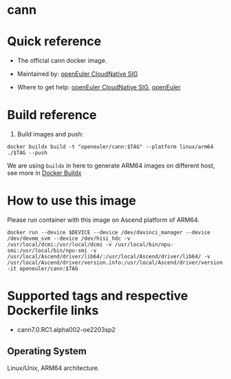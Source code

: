 # cann

# Quick reference

- The official cann docker image.

- Maintained by: [openEuler CloudNative SIG](https://gitee.com/openeuler/cloudnative)

- Where to get help: [openEuler CloudNative SIG](https://gitee.com/openeuler/cloudnative), [openEuler](https://gitee.com/openeuler/community)

# Build reference

1. Build images and push:
```shell
docker buildx build -t "openeuler/cann:$TAG" --platform linux/arm64 ./$TAG --push
```

We are using `buildx` in here to generate ARM64 images on different host, see more in [Docker Buildx](https://docs.docker.com/buildx/working-with-buildx/)

# How to use this image
Please run container with this image on Ascend platform of ARM64.
```shell
docker run --device $DEVICE --device /dev/davinci_manager --device /dev/devmm_svm --device /dev/hisi_hdc -v /usr/local/dcmi:/usr/local/dcmi -v /usr/local/bin/npu-smi:/usr/local/bin/npu-smi -v /usr/local/Ascend/driver/lib64/:/usr/local/Ascend/driver/lib64/ -v /usr/local/Ascend/driver/version.info:/usr/local/Ascend/driver/version.info -it openeuler/cann:$TAG
```

# Supported tags and respective Dockerfile links

- cann7.0.RC1.alpha002-oe2203sp2

## Operating System
Linux/Unix, ARM64 architecture.
